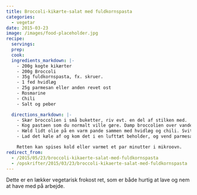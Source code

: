 ```yaml
---
title: Broccoli-kikærte-salat med fuldkornspasta
categories:
  - vegetar
date: 2015-03-23
image: /images/food-placeholder.jpg
recipe:
  servings:
  prep:
  cook:
  ingredients_markdown: |-
    - 200g kogte kikærter
    - 200g Broccoli
    - 35g fuldkornspasta, fx. skruer.
    - 1 fed hvidløg
    - 25g parmesan eller anden revet ost
    - Rosmarine
    - Chili
    - Salt og peber

  directions_markdown: |-
    - Skær broccolien i små buketter, riv evt. en del af stilken med.
    - Kog pastaen som du normalt ville gøre. Damp broccolien over vandet i en metal si, hvis du bruger kikærter fra dåse så damp dem med.
    - Hæld lidt olie på en varm pande sammen med hvidløg og chili. Svits broccoli, kikærter, pastaen og resten af krydderierne i et par minutter, pas på det ikke blive brændt.
    - Lad det køle af og kom det i en lufttæt beholder, og vend parmesanen i det.

    Retten kan spises kold eller varmet et par minutter i mikroovn.
redirect_from:
  - /2015/05/23/broccoli-kikaerte-salat-med-fuldkornspasta
  - /opskrifter/2015/03/23/broccoli-kikaerte-salat-med-fuldkornspasta
---
```


Dette er en lækker vegetarisk frokost ret, som er både hurtig at lave og nem at have med på arbejde.
